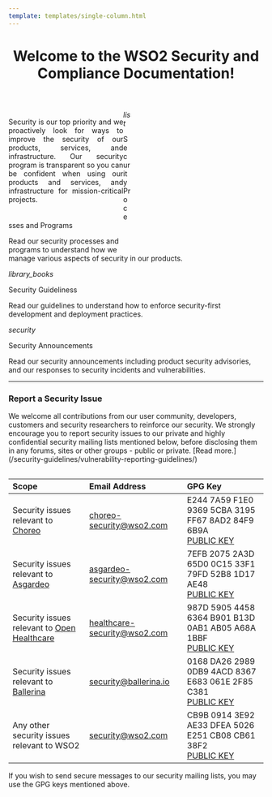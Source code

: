 ```yaml
--- 
template: templates/single-column.html 
---
```


<link href="https://fonts.googleapis.com/icon?family=Material+Icons" rel="stylesheet" />
<div>
    <header>
        <h1>Welcome to the WSO2 Security and Compliance Documentation!</h1>
    </header>
    <div class="md-main .md-content" style="float:left; width: 45%;  text-align:justify; max-height:100%; ">
        <p style="margin-bottom:10%">
        Security is our top priority and we proactively look for ways to improve the security of our products, services, and infrastructure. Our security program is transparent so you can be confident when using our products and services, and infrastructure for mission-critical projects.      
        </p>
     </div>
    <div class="md-main .md-content " style="float:right; width: 55%; align:right;  flex-shrink: 0;min-width: 40%; max-height: 100%; max-width:50%; margin-left:10px; margin-top:20px">
        <iframe width="800" height="250" src="" frameborder="0" allow="accelerometer; autoplay; encrypted-media; gyroscope; picture-in-picture" allowfullscreen></iframe>
    </div>
    <div>
        <div class="content">
            <!-- begin card -->
            <div class="card-wrapper">
    			<div class="card" onclick="location.href='security-processes-programs/';">
                    <div class="line"></div>
                    <div class="icon">
                        <i class="material-icons md-36">list</i>
                    </div>
                    <div class="card-content">
                        <p class="title">Security Processes and Programs</p>
                        <a href="http://www.google.com"></a>
                        <p class="hint">Read our security processes and programs to understand how we manage various aspects of security in our products.</p>
                    </div>
                </div>
            </div>
            <!-- end card -->
            <!-- start card -->
            <div class="card-wrapper">
                <div class="card" onclick="location.href='security-guidelines/';">
                    <div class="line"></div>
                    <div class="icon">
                        <i class="material-icons md-36">library_books</i>
                    </div>
                    <div class="card-content">
                        <p class="title">Security Guideliness</p>
                        <p class="hint">Read our guidelines to understand how to enforce security-first development and deployment practices.</p>
                    </div>
                </div>
            </div>
            <!-- end card -->
            <!-- begin card -->
            <div class="card-wrapper">
                <div class="card" onclick="location.href='security-announcements/';">
                    <div class="line"></div>
                    <div class="icon">
                        <i class="material-icons md-36">security</i>
                    </div>
                    <div class="card-content">
                        <p class="title">Security Announcements</p>
                        <p class="hint">Read our security announcements including product security advisories, and our responses to security incidents and vulnerabilities.</p>
                    </div>
                </div>
            </div>
            <!-- end card -->
        </div>
    </div>
    <hr>
    <div>
        <h3 style="content:center">Report a Security Issue</h3>
        <p>We welcome all contributions from our user community, developers, customers and security researchers to reinforce our security. We strongly encourage you to report security issues to our private and highly confidential security mailing lists mentioned below, before disclosing them in any forums, sites or other groups - public or private. [Read more.](/security-guidelines/vulnerability-reporting-guidelines/)</p>
    </div>
    <div>
        <div class="content" style="width:100%; overflow-x:auto;">
            <div class="md-typeset__table">
                <table>
                    <thead>
                        <tr>
                            <th align="left">Scope</th>
                            <th align="left">Email Address</th>
                            <th align="left">GPG Key</th>
                        </tr>
                    </thead>
                    <tbody>
                        <tr>
                            <td align="left">Security issues relevant to <a href="https://wso2.com/choreo" target="_blank" rel="noopener noreferrer" class=" externalLink">Choreo</a></td>
                            <td align="left"><a href="mailto:choreo-security@wso2.com" target="_blank" rel="noopener noreferrer" class=" externalLink">choreo-security@wso2.com</a></td>
                            <td align="left">E244 7A59 F1E0 9369 5CBA  3195 FF67 8AD2 84F9 6B9A <br> <a class="md-button externalLink" href="https://keys.openpgp.org/search?q=E244+7A59+F1E0+9369+5CBA++3195+FF67+8AD2+84F9+6B9A" target="_blank" rel="noopener noreferrer">PUBLIC KEY</a></td>
                        </tr>
                        <tr>
                            <td align="left">Security issues relevant to <a href="https://asgardeo.io/" target="_blank" rel="noopener noreferrer" class=" externalLink">Asgardeo</a></td>
                            <td align="left"><a href="mailto:asgardeo-security@wso2.com" target="_blank" rel="noopener noreferrer" class=" externalLink">asgardeo-security@wso2.com</a></td>
                            <td align="left">7EFB 2075 2A3D 65D0 0C15  33F1 79FD 52B8 1D17 AE48 <br> <a class="md-button externalLink" href="https://keys.openpgp.org/search?q=7EFB+2075+2A3D+65D0+0C15++33F1+79FD+52B8+1D17+AE48" target="_blank" rel="noopener noreferrer">PUBLIC KEY</a></td>
                        </tr>
                        <tr>
                            <td align="left">Security issues relevant to <a href="https://wso2.com/solutions/healthcare/" target="_blank" rel="noopener noreferrer" class=" externalLink">Open Healthcare</a></td>
                            <td align="left"><a href="mailto:healthcare-security@wso2.com" target="_blank" rel="noopener noreferrer" class=" externalLink">healthcare-security@wso2.com</a></td>
                            <td align="left">987D 5905 4458 6364 B901 B13D 0AB1 AB05 A68A 1BBF <br> <a class="md-button externalLink" href="(https://keys.openpgp.org/search?q=987D+5905+4458+6364+B901+B13D+0AB1+AB05+A68A+1BBF" target="_blank" rel="noopener noreferrer">PUBLIC KEY</a></td>
                        </tr>
                        <tr>
                            <td align="left">Security issues relevant to <a href="https://ballerina.io/security/" target="_blank" rel="noopener noreferrer" class=" externalLink">Ballerina</a></td>
                            <td align="left"><a href="mailto:security@ballerina.io" target="_blank" rel="noopener noreferrer" class=" externalLink">security@ballerina.io</a></td>
                            <td align="left">0168 DA26 2989 0DB9 4ACD 8367 E683 061E 2F85 C381 <br> <a class="md-button externalLink" href="https://pgp.mit.edu/pks/lookup?search=security%40ballerina.io+&amp;op=index" target="_blank" rel="noopener noreferrer">PUBLIC KEY</a></td>
                        </tr>
                        <tr>
                            <td align="left">Any other security issues relevant to WSO2</td>
                            <td align="left"><a href="mailto:security@wso2.com" target="_blank" rel="noopener noreferrer" class=" externalLink">security@wso2.com</a></td>
                            <td align="left">CB9B 0914 3E92 AE33 DFEA  5026 E251 CB08 CB61 38F2 <br> <a class="md-button externalLink" href="https://keys.openpgp.org/search?q=CB9B+0914+3E92+AE33+DFEA++5026+E251+CB08+CB61+38F2" target="_blank" rel="noopener noreferrer">PUBLIC KEY</a></td>
                        </tr>
                    </tbody>
                </table>
            </div>
            <p class="add-caption">If you wish to send secure messages to our security mailing lists, you may use the GPG keys mentioned above.</p>
        </div>
    </div>
</div>
